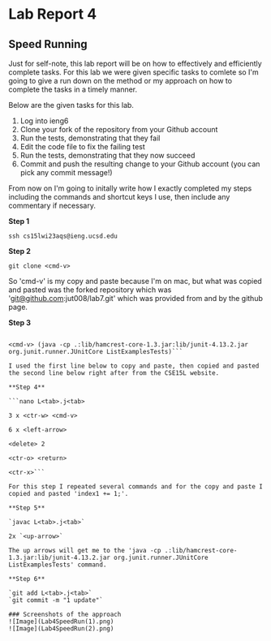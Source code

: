 # Lab Report 4
## Speed Running
Just for self-note, this lab report will be on how to effectively and efficiently complete tasks. For this lab we were given specific tasks to comlete so I'm going to give a run down on the method or my approach on how to complete the tasks in a timely manner.

Below are the given tasks for this lab.
1. Log into ieng6
2. Clone your fork of the repository from your Github account
3. Run the tests, demonstrating that they fail
4. Edit the code file to fix the failing test
5. Run the tests, demonstrating that they now succeed
6. Commit and push the resulting change to your Github account (you can pick any commit message!)

From now on I'm going to initally write how I exactly completed my steps including the commands and shortcut keys I use, then include any commentary if necessary.

**Step 1**

`ssh cs15lwi23aqs@ieng.ucsd.edu`

**Step 2**

`git clone <cmd-v>`

So 'cmd-v' is my copy and paste because I'm on mac, but what was copied and pasted was the forked repository which was 'git@github.com:jut008/lab7.git' which was provided from and by the github page.

**Step 3**

```cd l<tab> <cmd-v> (javac -cp .:lib/hamcrest-core-1.3.jar:lib/junit-4.13.2.jar *.java)

<cmd-v> (java -cp .:lib/hamcrest-core-1.3.jar:lib/junit-4.13.2.jar org.junit.runner.JUnitCore ListExamplesTests)```

I used the first line below to copy and paste, then copied and pasted the second line below right after from the CSE15L website.

**Step 4**

```nano L<tab>.j<tab>

3 x <ctr-w> <cmd-v>

6 x <left-arrow>
  
<delete> 2

<ctr-o> <return>
 
<ctr-x>```

For this step I repeated several commands and for the copy and paste I copied and pasted 'index1 += 1;'.
  
**Step 5**

`javac L<tab>.j<tab>`

2x `<up-arrow>`

The up arrows will get me to the 'java -cp .:lib/hamcrest-core-1.3.jar:lib/junit-4.13.2.jar org.junit.runner.JUnitCore ListExamplesTests' command.

**Step 6**
  
`git add L<tab>.j<tab>`
`git commit -m "1 update"`

### Screenshots of the approach
![Image](Lab4SpeedRun(1).png)
![Image](Lab4SpeedRun(2).png)

